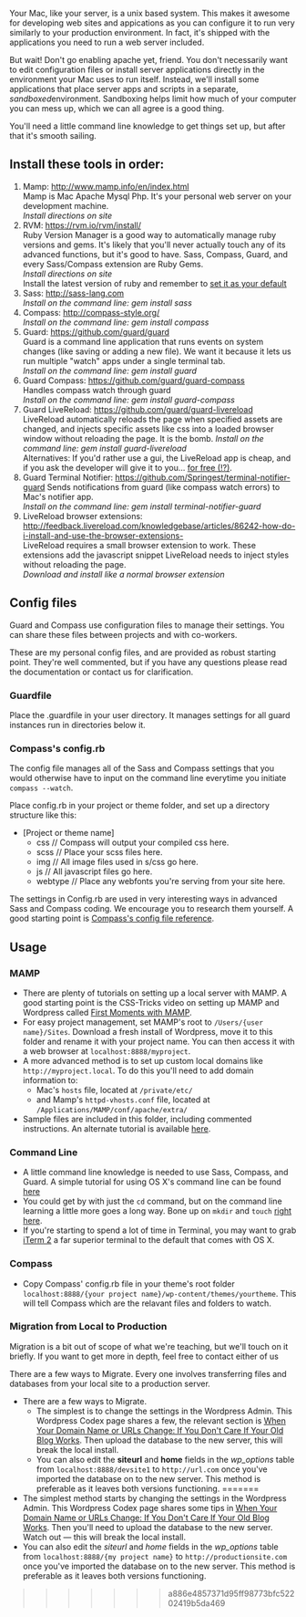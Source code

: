 
Your Mac, like your server, is a unix based system. This makes it awesome for developing web sites and appications as you can configure it to run very similarly to your production environment. In fact, it's shipped with the applications you need to run a web server included.

But wait! Don't go enabling apache yet, friend. You don't necessarily want to  edit configuration files or install server applications directly in the environment your Mac uses to run itself. Instead, we'll install some applications that place server apps and scripts in a separate, *sandboxed*environment. Sandboxing helps limit how much of your computer you can mess up, which we can all agree is a good thing.

You'll need a little command line knowledge to get things set up, but after that it's smooth sailing.

## Install these tools in order:

1. Mamp: http://www.mamp.info/en/index.html  
    Mamp is Mac Apache Mysql Php. It's your personal web server on your development machine.  
    *Install directions on site*
2. RVM: https://rvm.io/rvm/install/  
    Ruby Version Manager is a good way to automatically manage ruby versions and gems. It's likely that you'll never actually touch any of its advanced functions, but it's good to have. Sass, Compass, Guard, and every Sass/Compass extension are Ruby Gems.  
    *Install directions on site*  
    Install the latest version of ruby and remember to [set it as your default](https://rvm.io/rubies/default/)
3. Sass: http://sass-lang.com  
    *Install on the command line: gem install sass*
4. Compass: http://compass-style.org/  
    *Install on the command line: gem install compass*
5. Guard: https://github.com/guard/guard  
    Guard is a command line application that runs events on system changes (like saving or adding a new file). We want it because it lets us run multiple "watch" apps under a single terminal tab.  
    *Install on the command line: gem install guard*
6. Guard Compass: https://github.com/guard/guard-compass  
    Handles compass watch through guard  
    *Install on the command line: gem install guard-compass*
7. Guard LiveReload: https://github.com/guard/guard-livereload  
    LiveReload automatically reloads the page when specified assets are changed, and injects specific assets like css into a loaded browser window without reloading the page. It is the bomb.
    *Install on the command line: gem install guard-livereload*  
    Alternatives: If you'd rather use a gui, the LiveReload app is cheap, and if you ask the developer will give it to you... [for free (!?)](http://feedback.livereload.com/knowledgebase/articles/86189-i-don-t-like-livereload-can-you-recommend-somethi).
8. Guard Terminal Notifier: https://github.com/Springest/terminal-notifier-guard
    Sends notifications from guard (like compass watch errors) to Mac's notifier app.  
    *Install on the command line: gem install terminal-notifier-guard*
9. LiveReload browser extensions: http://feedback.livereload.com/knowledgebase/articles/86242-how-do-i-install-and-use-the-browser-extensions-  
    LiveReload requires a small browser extension to work. These extensions add the javascript snippet LiveReload needs to inject styles without reloading the page.   
    *Download and install like a normal browser extension*

## Config files

Guard and Compass use configuration files to manage their settings. You can share these files between projects and with co-workers. 

These are my personal config files, and are provided as robust starting point. They're well commented, but if you have any questions please read the documentation or contact us for clarification.

### Guardfile

Place the .guardfile in your user directory. It manages settings for all guard instances run in directories below it.

### Compass's config.rb

The config file manages all of the Sass and Compass settings that you would otherwise have to input on the command line everytime you initiate `compass --watch`. 

Place config.rb in your project or theme folder, and set up a directory structure like this:

- [Project or theme name]
    - css // Compass will output your compiled css here.
    - scss // Place your scss files here.
    - img // All image files used in s/css go here.
    - js // All javascript files go here.
    - webtype // Place any webfonts you're serving from your site here.

The settings in Config.rb are used in very interesting ways in advanced Sass and Compass coding. We encourage you to research them yourself. A good starting point is [Compass's config file reference](http://compass-style.org/help/tutorials/configuration-reference/).

## Usage

### MAMP

- There are plenty of tutorials on setting up a local server with MAMP. A good starting point is the CSS-Tricks video on setting up MAMP and Wordpress called [First Moments with MAMP](http://css-tricks.com/video-screencasts/86-mamp/).
- For easy project management, set MAMP's root to `/Users/{user name}/Sites`. Download a fresh install of Wordpress, move it to this folder and rename it with your project name. You can then access it with a web browser at `localhost:8888/myproject`.
- A more advanced method is to set up custom local domains like `http://myproject.local`. To do this you'll need to add domain information to:
    - Mac's `hosts` file, located at `/private/etc/`
    -  and Mamp's `httpd-vhosts.conf` file, located at `/Applications/MAMP/conf/apache/extra/`
- Sample files are included in this folder, including commented instructions. An alternate tutorial is available [here](http://mark-kirby.co.uk/2008/setting-up-virtual-hosts-on-os-x-leopard/).

### Command Line

- A little command line knowledge is needed to use Sass, Compass, and Guard. A simple tutorial for using OS X's command line can be found [here](http://wiseheartdesign.com/articles/2010/11/12/the-designers-guide-to-the-osx)
- You could get by with just the `cd` command, but on the command line learning a little more goes a long way. Bone up on `mkdir` and `touch` [right here](http://www.slackbook.org/html/file-commands-creation.html).
- If you're starting to spend a lot of time in Terminal, you may want to grab [iTerm 2](http://www.iterm2.com/#/section/home) a far superior terminal to the default that comes with OS X.

### Compass

- Copy Compass' config.rb file in your theme's root folder `localhost:8888/{your project name}/wp-content/themes/yourtheme`. This will tell Compass which are the relavant files and folders to watch.

### Migration from Local to Production

Migration is a bit out of scope of what we're teaching, but we'll touch on it briefly. If you want to get more in depth, feel free to contact either of us
 
There are a few ways to Migrate. Every one involves transferring files and databases from your local site to a production server.

- There are a few ways to Migrate.
    - The simplest is to change the settings in the Wordpress Admin. This Wordpress Codex page shares a few, the relevant section is [When Your Domain Name or URLs Change: If You Don't Care If Your Old Blog Works](http://codex.wordpress.org/Moving_WordPress#If_You_Don.27t_Care_If_Your_Old_Blog_Works). Then upload the database to the new server, this will break the local install.
    - You can also edit the __siteurl__ and __home__ fields in the _wp_options_ table from `localhost:8888/devsite1` to `http://url.com` once you've imported the database on to the new server. This method is preferable as it leaves both versions functioning.
=======
- The simplest method starts by changing the settings in the Wordpress Admin. This Wordpress Codex page shares some tips in [When Your Domain Name or URLs Change: If You Don't Care If Your Old Blog Works](http://codex.wordpress.org/Moving_WordPress#If_You_Don.27t_Care_If_Your_Old_Blog_Works). Then you'll need to upload the database to the new server. Watch out — this will break the local install.
- You can also edit the _siteurl_ and _home_ fields in the _wp_options_ table from `localhost:8888/{my project name}` to `http://productionsite.com` once you've imported the database on to the new server. This method is preferable as it leaves both versions functioning.
>>>>>>> a886e4857371d95ff98773bfc52202419b5da469
